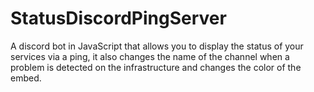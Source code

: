# StatusDiscordPingServer
A discord bot in JavaScript that allows you to display the status of your services via a ping, it also changes the name of the channel when a problem is detected on the infrastructure and changes the color of the embed.
